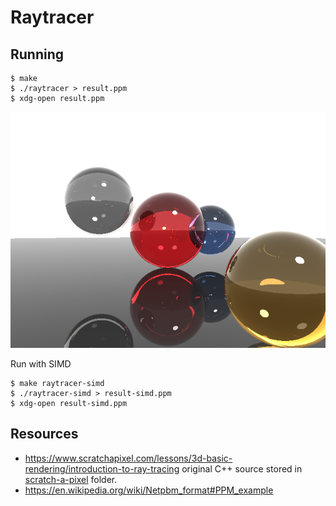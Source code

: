 # Raytracer

## Running

```
$ make
$ ./raytracer > result.ppm
$ xdg-open result.ppm
```

![Result image](https://github.com/MetalRain/learn-simd/blob/master/examples/raytracer/result.png)

Run with SIMD

```
$ make raytracer-simd
$ ./raytracer-simd > result-simd.ppm
$ xdg-open result-simd.ppm
```

## Resources

- https://www.scratchapixel.com/lessons/3d-basic-rendering/introduction-to-ray-tracing original C++ source stored in [scratch-a-pixel](./scratch-a-pixel/raytracer.cpp) folder.
- https://en.wikipedia.org/wiki/Netpbm_format#PPM_example